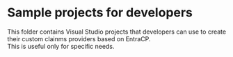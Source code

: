 # Sample projects for developers

This folder contains Visual Studio projects that developers can use to create their custom clainms providers based on EntraCP.  
This is useful only for specific needs.

